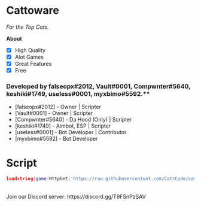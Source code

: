 # Cattoware
<i>For the Top Cats.</i><br/>

**__About__**
- [x] High Quality
- [x] Alot Games
- [x] Great Features
- [x] Free 

### Developed by falseopx#2012, Vault#0001, Compwnter#5640, keshiki#1749, useIess#0001, myxbimo#5592.** <br/>
* [falseopx#2012] - Owner | Scripter <br/>
* [Vault#0001] - Owner | Scripter <br/>
* [Compwnter#5640] - Da Hood (Only) | Scripter <br/>
* [keshiki#1749] - Aimbot, ESP | Scripter <br/>
* [useIess#0001] - Bot Developer | Contributor <br/>
* [myxbimo#5592] - Bot Developer <br/>

# Script
```lua
loadstring(game:HttpGet('https://raw.githubusercontent.com/CatzCode/cat/main/Cattoware.lua'))()
```
<br/>
Join our Discord server: https://discord.gg/T9FSnPzSAV

